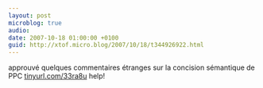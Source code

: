 ```yaml
---
layout: post
microblog: true
audio: 
date: 2007-10-18 01:00:00 +0100
guid: http://xtof.micro.blog/2007/10/18/t344926922.html
---
```

approuvé quelques commentaires étranges sur la concision sémantique de PPC [tinyurl.com/33ra8u](http://tinyurl.com/33ra8u)  help!
